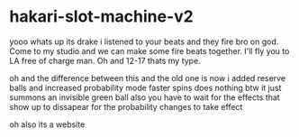 # hakari-slot-machine-v2
yooo whats up its drake i listened to your beats and they fire bro on god.
Come to my studio and we can make some fire beats together.
I'll fly you to LA free of charge man.
Oh and 12-17 thats my type.

oh and the difference between this and the old one is now i added 
reserve balls  and increased probability mode faster spins does nothing btw
it just summons an invisible green ball
also you have to wait for the effects that show up
to dissapear for the probability changes to take effect

oh also its a website

